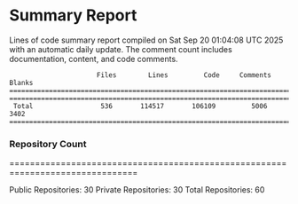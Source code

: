 # Summary Report
Lines of code summary report compiled on Sat Sep 20 01:04:08 UTC 2025 with an automatic daily update. The comment count includes documentation, content, and code comments.
```
                      Files        Lines         Code     Comments       Blanks
===============================================================================
===============================================================================
 Total                 536       114517       106109         5006         3402
===============================================================================
```

### Repository Count
===============================================================================

Public Repositories: 30
Private Repositories: 30
Total Repositories: 60

